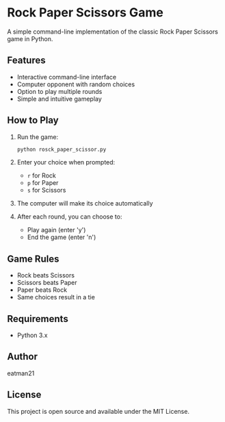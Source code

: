 # Rock Paper Scissors Game

A simple command-line implementation of the classic Rock Paper Scissors game in Python.

## Features

- Interactive command-line interface
- Computer opponent with random choices
- Option to play multiple rounds
- Simple and intuitive gameplay

## How to Play

1. Run the game:

   ```bash
   python rosck_paper_scissor.py
   ```

2. Enter your choice when prompted:
   - `r` for Rock
   - `p` for Paper
   - `s` for Scissors

3. The computer will make its choice automatically

4. After each round, you can choose to:
   - Play again (enter 'y')
   - End the game (enter 'n')

## Game Rules

- Rock beats Scissors
- Scissors beats Paper
- Paper beats Rock
- Same choices result in a tie

## Requirements

- Python 3.x

## Author

eatman21

## License

This project is open source and available under the MIT License.
